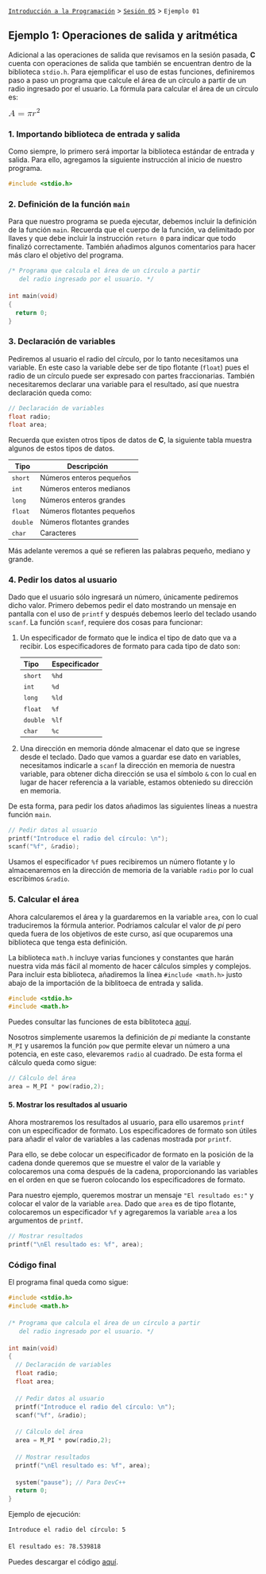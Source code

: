 [`Introducción a la Programación`](../../README.md) > [`Sesión 05`](../README.md) > `Ejemplo 01`

## Ejemplo 1: Operaciones de salida y aritmética

Adicional a las operaciones de salida que revisamos en la sesión pasada, __C__ cuenta con operaciones de salida que también se encuentran dentro de la biblioteca `stdio.h`. Para ejemplificar el uso de estas funciones, definiremos paso a paso un programa que calcule el área de un círculo a partir de un radio ingresado por el usuario. La fórmula para calcular el área de un círculo es: 

![imagen](imagenes/imagen1.gif)

### 1. Importando biblioteca de entrada y salida

Como siempre, lo primero será importar la biblioteca estándar de entrada y salida. Para ello, agregamos la siguiente instrucción al inicio de nuestro programa.

```c
#include <stdio.h>
```

### 2. Definición de la función `main`

Para que nuestro programa se pueda ejecutar, debemos incluir la definición de la función `main`. Recuerda que el cuerpo de la función, va delimitado por llaves y que debe incluir la instrucción `return 0` para indicar que todo finalizó correctamente. También añadimos algunos comentarios para hacer más claro el objetivo del programa.

```c
/* Programa que calcula el área de un círculo a partir
   del radio ingresado por el usuario. */

int main(void)
{
  return 0;
}
```

### 3. Declaración de variables

Pediremos al usuario el radio del círculo, por lo tanto necesitamos una variable. En este caso la variable debe ser de tipo flotante (`float`) pues el radio de un círculo puede ser expresado con partes fraccionarias. También necesitaremos declarar una variable para el resultado, así que nuestra declaración queda como:

```c
// Declaración de variables
float radio;
float area;
```

Recuerda que existen otros tipos de datos de __C__, la siguiente tabla muestra algunos de estos tipos de datos.

| Tipo     | Descripción                |
| -------- | -------------------------- |
| `short`  | Números enteros pequeños   |
| `int`    | Números enteros medianos   |
| `long`   | Números enteros grandes    |
| `float`  | Números flotantes pequeños |
| `double` | Números flotantes grandes  |
| `char`   | Caracteres                 |

Más adelante veremos a qué se refieren las palabras pequeño, mediano y grande.

### 4. Pedir los datos al usuario

Dado que el usuario sólo ingresará un número, únicamente pediremos dicho valor. Primero debemos pedir el dato mostrando un mensaje en pantalla con el uso de `printf` y después debemos leerlo del teclado usando `scanf`. La función `scanf`, requiere dos cosas para funcionar:

1. Un especificador de formato que le indica el tipo de dato que va a recibir. Los especificadores de formato para cada tipo de dato son:

   | Tipo     | Especificador |
   | -------- | ------------- |
   | `short`  | `%hd`         |
   | `int`    | `%d`          |
   | `long`   | `%ld`         |
   | `float`  | `%f`          |
   | `double` | `%lf`         |
   | `char`   | `%c`          |
   
2. Una dirección en memoria dónde almacenar el dato que se ingrese desde el teclado. Dado que vamos a guardar ese dato en variables, necesitamos indicarle a `scanf` la dirección en memoria de nuestra variable, para obtener dicha dirección se usa el símbolo `&` con lo cual en lugar de hacer referencia a la variable, estamos obteniedo su dirección en memoria.

De esta forma, para pedir los datos añadimos las siguientes líneas a nuestra función `main`.

```c
// Pedir datos al usuario
printf("Introduce el radio del círculo: \n");
scanf("%f", &radio);
```

Usamos el especificador `%f` pues recibiremos un número flotante y lo almacenaremos en la dirección de memoria de la variable `radio` por lo cual escribimos `&radio`.

### 5. Calcular el área

Ahora calcularemos el área y la guardaremos en la variable `area`, con lo cual traduciremos la fórmula anterior. Podriamos calcular el valor de *pi* pero queda fuera de los objetivos de este curso, así que ocuparemos una biblioteca que tenga esta definición.

La biblioteca `math.h` incluye varias funciones y constantes que harán nuestra vida más fácil al momento de hacer cálculos simples y complejos. Para incluir esta biblioteca, añadiremos la línea `#include <math.h>` justo abajo de la importación de la biblitoeca de entrada y salida.

```c
#include <stdio.h>
#include <math.h>
```

Puedes consultar las funciones de esta biblitoteca [aquí](https://www.geeksforgeeks.org/c-library-math-h-functions/).

Nosotros simplemente usaremos la definición de *pi* mediante la constante `M_PI` y usaremos la función `pow` que permite elevar un número a una potencia, en este caso, elevaremos `radio` al cuadrado. De esta forma el cálculo queda como sigue:

```c
// Cálculo del área
area = M_PI * pow(radio,2);
```

#### 5. Mostrar los resultados al usuario

Ahora mostraremos los resultados al usuario, para ello usaremos `printf` con un especificador de formato. Los especificadores de formato son útiles para añadir el valor de variables a las cadenas mostrada por `printf`. 

Para ello, se debe colocar un especificador de formato en la posición de la cadena donde queremos que se muestre el valor de la variable y colocaremos una coma después de la cadena, proporcionando las variables en el orden en que se fueron colocando los especificadores de formato.

Para nuestro ejemplo, queremos mostrar un mensaje `"El resultado es:"` y colocar el valor de la variable `area`. Dado que `area` es de tipo flotante, colocaremos un especificador `%f` y agregaremos la variable `area` a los argumentos de `printf`.

```c
// Mostrar resultados
printf("\nEl resultado es: %f", area);
```

### Código final

El programa final queda como sigue:

```c
#include <stdio.h>
#include <math.h>

/* Programa que calcula el área de un círculo a partir
   del radio ingresado por el usuario. */

int main(void)
{
  // Declaración de variables
  float radio;
  float area;
  
  // Pedir datos al usuario
  printf("Introduce el radio del círculo: \n");
  scanf("%f", &radio);
  
  // Cálculo del área
  area = M_PI * pow(radio,2);
  
  // Mostrar resultados
  printf("\nEl resultado es: %f", area);
  
  system("pause"); // Para DevC++
  return 0;
}
```

Ejemplo de ejecución:

```bash
Introduce el radio del círculo: 5

El resultado es: 78.539818
```

Puedes descargar el código [aquí](codigos/Area.c).
